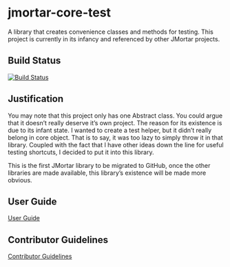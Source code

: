 # jmortar-core-test
A library that creates convenience classes and methods for testing. This project is currently in its infancy and referenced by other JMortar projects.

## Build Status

[![Build Status](https://travis-ci.org/logitopia/jmortar-core-test.svg?branch=master)](https://travis-ci.org/logitopia/jmortar-core-test)

## Justification

You may note that this project only has one Abstract class. You could argue that it doesn’t really deserve it’s own project. The reason for its existence is due to its infant state. I wanted to create a test helper, but it didn’t really belong in core object. That is to say, it was too lazy to simply throw it in that library. Coupled with the fact that I have other ideas down the line for useful testing shortcuts, I decided to put it into this library.

This is the first JMortar library to be migrated to GitHub, once the other libraries are made available, this library’s existence will be made more obvious.

## User Guide

[User Guide](https://github.com/logitopia/jmortar-core-test/wiki/User-Guide)

## Contributor Guidelines

[Contributor Guidelines](https://github.com/logitopia/jmortar-core-test/wiki/Contributor-Guidelines)
